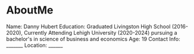# AboutMe


Name: Danny Hubert
Education: Graduated Livingston High School (2016-2020), Currently Attending Lehigh University (2020-2024) pursuing a bachelor's in science of business and economics
Age: 19
Contact Info: _______
Location: ______
